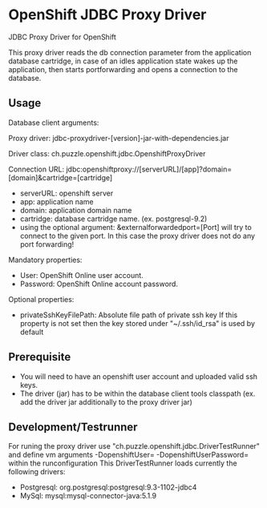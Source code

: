 OpenShift JDBC Proxy Driver
===========================

JDBC Proxy Driver for OpenShift

This proxy driver reads the db connection parameter from the application database cartridge, in case of an idles application state wakes up the application, then starts portforwarding and opens a connection to the database.

Usage
-----
Database client arguments:

Proxy driver: 
jdbc-proxydriver-[version]-jar-with-dependencies.jar

Driver class:
ch.puzzle.openshift.jdbc.OpenshiftProxyDriver

Connection URL:
jdbc:openshiftproxy://[serverURL]/[app]?domain=[domain]&cartridge=[cartridge]
* serverURL: openshift server
* app: application name
* domain: application domain name
* cartridge: database cartridge name. (ex. postgresql-9.2)
* using the optional argument: &externalforwardedport=[Port] will try to connect to the given port. In this case the proxy driver does not do any port forwarding!

Mandatory properties:

* User: OpenShift Online user account.
* Password: OpenShift Online account password.

Optional properties:
* privateSshKeyFilePath: Absolute file path of private ssh key
If this property is not set then the key stored under "~/.ssh/id_rsa" is used by default

Prerequisite
------------
* You will need to have an openshift user account and uploaded valid ssh keys.
* The driver (jar) has to be within the database client tools classpath (ex. add the driver jar additionally to the proxy driver jar)

Development/Testrunner
----------------------
For runing the proxy driver use "ch.puzzle.openshift.jdbc.DriverTestRunner" and define vm arguments -DopenshiftUser=<openshiftuser> -DopenshiftUserPassword=<password> within the runconfiguration
This DriverTestRunner loads currently the following drivers:
* Postgresql: org.postgresql:postgresql:9.3-1102-jdbc4
* MySql: mysql:mysql-connector-java:5.1.9
